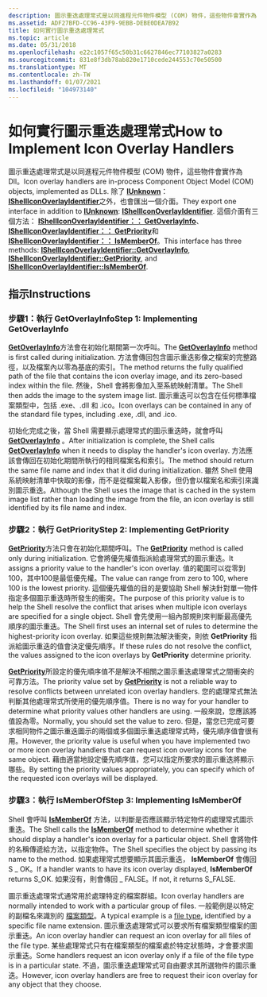 ```yaml
---
description: 圖示重迭處理常式是以同進程元件物件模型 (COM) 物件，這些物件會實作為 Dll。
ms.assetid: ADF27BFD-CC96-43F9-9EBB-DEBE0DEA7B92
title: 如何實行圖示重迭處理常式
ms.topic: article
ms.date: 05/31/2018
ms.openlocfilehash: e22c1057f65c50b31c6627846ec77103827a0283
ms.sourcegitcommit: 831e8f3db78ab820e1710cede244553c70e50500
ms.translationtype: MT
ms.contentlocale: zh-TW
ms.lasthandoff: 01/07/2021
ms.locfileid: "104973140"
---
```

# <a name="how-to-implement-icon-overlay-handlers"></a><span data-ttu-id="7fb4f-103">如何實行圖示重迭處理常式</span><span class="sxs-lookup"><span data-stu-id="7fb4f-103">How to Implement Icon Overlay Handlers</span></span>

<span data-ttu-id="7fb4f-104">圖示重迭處理常式是以同進程元件物件模型 (COM) 物件，這些物件會實作為 Dll。</span><span class="sxs-lookup"><span data-stu-id="7fb4f-104">Icon overlay handlers are in-process Component Object Model (COM) objects, implemented as DLLs.</span></span> <span data-ttu-id="7fb4f-105">除了 [**IUnknown**](/windows/win32/api/unknwn/nn-unknwn-iunknown)： [**IShellIconOverlayIdentifier**](/windows/desktop/api/shobjidl_core/nn-shobjidl_core-ishelliconoverlayidentifier)之外，也會匯出一個介面。</span><span class="sxs-lookup"><span data-stu-id="7fb4f-105">They export one interface in addition to [**IUnknown**](/windows/win32/api/unknwn/nn-unknwn-iunknown): [**IShellIconOverlayIdentifier**](/windows/desktop/api/shobjidl_core/nn-shobjidl_core-ishelliconoverlayidentifier).</span></span> <span data-ttu-id="7fb4f-106">這個介面有三個方法： [**IShellIconOverlayIdentifier：： GetOverlayInfo**](/windows/desktop/api/shobjidl_core/nf-shobjidl_core-ishelliconoverlayidentifier-getoverlayinfo)、 [**IShellIconOverlayIdentifier：： GetPriority**](/windows/desktop/api/shobjidl_core/nf-shobjidl_core-ishelliconoverlayidentifier-getpriority)和 [**IShellIconOverlayIdentifier：： IsMemberOf**](/windows/desktop/api/shobjidl_core/nf-shobjidl_core-ishelliconoverlayidentifier-ismemberof)。</span><span class="sxs-lookup"><span data-stu-id="7fb4f-106">This interface has three methods: [**IShellIconOverlayIdentifier::GetOverlayInfo**](/windows/desktop/api/shobjidl_core/nf-shobjidl_core-ishelliconoverlayidentifier-getoverlayinfo), [**IShellIconOverlayIdentifier::GetPriority**](/windows/desktop/api/shobjidl_core/nf-shobjidl_core-ishelliconoverlayidentifier-getpriority), and [**IShellIconOverlayIdentifier::IsMemberOf**](/windows/desktop/api/shobjidl_core/nf-shobjidl_core-ishelliconoverlayidentifier-ismemberof).</span></span>

## <a name="instructions"></a><span data-ttu-id="7fb4f-107">指示</span><span class="sxs-lookup"><span data-stu-id="7fb4f-107">Instructions</span></span>

### <a name="step-1-implementing-getoverlayinfo"></a><span data-ttu-id="7fb4f-108">步驟1：執行 GetOverlayInfo</span><span class="sxs-lookup"><span data-stu-id="7fb4f-108">Step 1: Implementing GetOverlayInfo</span></span>

<span data-ttu-id="7fb4f-109">[**GetOverlayInfo**](/windows/desktop/api/shobjidl_core/nf-shobjidl_core-ishelliconoverlayidentifier-getoverlayinfo)方法會在初始化期間第一次呼叫。</span><span class="sxs-lookup"><span data-stu-id="7fb4f-109">The [**GetOverlayInfo**](/windows/desktop/api/shobjidl_core/nf-shobjidl_core-ishelliconoverlayidentifier-getoverlayinfo) method is first called during initialization.</span></span> <span data-ttu-id="7fb4f-110">方法會傳回包含圖示重迭影像之檔案的完整路徑，以及檔案內以零為基底的索引。</span><span class="sxs-lookup"><span data-stu-id="7fb4f-110">The method returns the fully qualified path of the file that contains the icon overlay image, and its zero-based index within the file.</span></span> <span data-ttu-id="7fb4f-111">然後，Shell 會將影像加入至系統映射清單。</span><span class="sxs-lookup"><span data-stu-id="7fb4f-111">The Shell then adds the image to the system image list.</span></span> <span data-ttu-id="7fb4f-112">圖示重迭可以包含在任何標準檔案類型中，包括 .exe、.dll 和 .ico。</span><span class="sxs-lookup"><span data-stu-id="7fb4f-112">Icon overlays can be contained in any of the standard file types, including .exe, .dll, and .ico.</span></span>

<span data-ttu-id="7fb4f-113">初始化完成之後，當 Shell 需要顯示處理常式的圖示重迭時，就會呼叫 [**GetOverlayInfo**](/windows/desktop/api/shobjidl_core/nf-shobjidl_core-ishelliconoverlayidentifier-getoverlayinfo) 。</span><span class="sxs-lookup"><span data-stu-id="7fb4f-113">After initialization is complete, the Shell calls [**GetOverlayInfo**](/windows/desktop/api/shobjidl_core/nf-shobjidl_core-ishelliconoverlayidentifier-getoverlayinfo) when it needs to display the handler's icon overlay.</span></span> <span data-ttu-id="7fb4f-114">方法應該會傳回在初始化期間所執行的相同檔案名和索引。</span><span class="sxs-lookup"><span data-stu-id="7fb4f-114">The method should return the same file name and index that it did during initialization.</span></span> <span data-ttu-id="7fb4f-115">雖然 Shell 使用系統映射清單中快取的影像，而不是從檔案載入影像，但仍會以檔案名和索引來識別圖示重迭。</span><span class="sxs-lookup"><span data-stu-id="7fb4f-115">Although the Shell uses the image that is cached in the system image list rather than loading the image from the file, an icon overlay is still identified by its file name and index.</span></span>

### <a name="step-2-implementing-getpriority"></a><span data-ttu-id="7fb4f-116">步驟2：執行 GetPriority</span><span class="sxs-lookup"><span data-stu-id="7fb4f-116">Step 2: Implementing GetPriority</span></span>

<span data-ttu-id="7fb4f-117">[**GetPriority**](/windows/desktop/api/shobjidl_core/nf-shobjidl_core-ishelliconoverlayidentifier-getpriority)方法只會在初始化期間呼叫。</span><span class="sxs-lookup"><span data-stu-id="7fb4f-117">The [**GetPriority**](/windows/desktop/api/shobjidl_core/nf-shobjidl_core-ishelliconoverlayidentifier-getpriority) method is called only during initialization.</span></span> <span data-ttu-id="7fb4f-118">它會將優先權值指派給處理常式的圖示重迭。</span><span class="sxs-lookup"><span data-stu-id="7fb4f-118">It assigns a priority value to the handler's icon overlay.</span></span> <span data-ttu-id="7fb4f-119">值的範圍可以從零到100，其中100是最低優先權。</span><span class="sxs-lookup"><span data-stu-id="7fb4f-119">The value can range from zero to 100, where 100 is the lowest priority.</span></span> <span data-ttu-id="7fb4f-120">這個優先權值的目的是要協助 Shell 解決針對單一物件指定多個圖示重迭時所發生的衝突。</span><span class="sxs-lookup"><span data-stu-id="7fb4f-120">The purpose of this priority value is to help the Shell resolve the conflict that arises when multiple icon overlays are specified for a single object.</span></span> <span data-ttu-id="7fb4f-121">Shell 會先使用一組內部規則來判斷最高優先順序的圖示重迭。</span><span class="sxs-lookup"><span data-stu-id="7fb4f-121">The Shell first uses an internal set of rules to determine the highest-priority icon overlay.</span></span> <span data-ttu-id="7fb4f-122">如果這些規則無法解決衝突，則依 **GetPriority** 指派給圖示重迭的值會決定優先順序。</span><span class="sxs-lookup"><span data-stu-id="7fb4f-122">If these rules do not resolve the conflict, the values assigned to the icon overlays by **GetPriority** determine priority.</span></span>

<span data-ttu-id="7fb4f-123">[**GetPriority**](/windows/desktop/api/shobjidl_core/nf-shobjidl_core-ishelliconoverlayidentifier-getpriority)所設定的優先順序值不是解決不相關之圖示重迭處理常式之間衝突的可靠方法。</span><span class="sxs-lookup"><span data-stu-id="7fb4f-123">The priority value set by [**GetPriority**](/windows/desktop/api/shobjidl_core/nf-shobjidl_core-ishelliconoverlayidentifier-getpriority) is not a reliable way to resolve conflicts between unrelated icon overlay handlers.</span></span> <span data-ttu-id="7fb4f-124">您的處理常式無法判斷其他處理常式所使用的優先順序值。</span><span class="sxs-lookup"><span data-stu-id="7fb4f-124">There is no way for your handler to determine what priority values other handlers are using.</span></span> <span data-ttu-id="7fb4f-125">一般來說，您應該將值設為零。</span><span class="sxs-lookup"><span data-stu-id="7fb4f-125">Normally, you should set the value to zero.</span></span> <span data-ttu-id="7fb4f-126">但是，當您已完成可要求相同物件之圖示重迭圖示的兩個或多個圖示重迭處理常式時，優先順序值會很有用。</span><span class="sxs-lookup"><span data-stu-id="7fb4f-126">However, the priority value is useful when you have implemented two or more icon overlay handlers that can request icon overlay icons for the same object.</span></span> <span data-ttu-id="7fb4f-127">藉由適當地設定優先順序值，您可以指定所要求的圖示重迭將顯示哪些。</span><span class="sxs-lookup"><span data-stu-id="7fb4f-127">By setting the priority values appropriately, you can specify which of the requested icon overlays will be displayed.</span></span>

### <a name="step-3-implementing-ismemberof"></a><span data-ttu-id="7fb4f-128">步驟3：執行 IsMemberOf</span><span class="sxs-lookup"><span data-stu-id="7fb4f-128">Step 3: Implementing IsMemberOf</span></span>

<span data-ttu-id="7fb4f-129">Shell 會呼叫 [**IsMemberOf**](/windows/desktop/api/shobjidl_core/nf-shobjidl_core-ishelliconoverlayidentifier-ismemberof) 方法，以判斷是否應該顯示特定物件的處理常式圖示重迭。</span><span class="sxs-lookup"><span data-stu-id="7fb4f-129">The Shell calls the [**IsMemberOf**](/windows/desktop/api/shobjidl_core/nf-shobjidl_core-ishelliconoverlayidentifier-ismemberof) method to determine whether it should display a handler's icon overlay for a particular object.</span></span> <span data-ttu-id="7fb4f-130">Shell 會將物件的名稱傳遞給方法，以指定物件。</span><span class="sxs-lookup"><span data-stu-id="7fb4f-130">The Shell specifies the object by passing its name to the method.</span></span> <span data-ttu-id="7fb4f-131">如果處理常式想要顯示其圖示重迭， **IsMemberOf** 會傳回 S \_ OK。</span><span class="sxs-lookup"><span data-stu-id="7fb4f-131">If a handler wants to have its icon overlay displayed, **IsMemberOf** returns S\_OK.</span></span> <span data-ttu-id="7fb4f-132">如果沒有，則會傳回 \_ FALSE。</span><span class="sxs-lookup"><span data-stu-id="7fb4f-132">If not, it returns S\_FALSE.</span></span>

<span data-ttu-id="7fb4f-133">圖示重迭處理常式通常用於處理特定的檔案群組。</span><span class="sxs-lookup"><span data-stu-id="7fb4f-133">Icon overlay handlers are normally intended to work with a particular group of files.</span></span> <span data-ttu-id="7fb4f-134">一般範例是以特定的副檔名來識別的 [檔案類型](fa-file-types.md)。</span><span class="sxs-lookup"><span data-stu-id="7fb4f-134">A typical example is a [file type](fa-file-types.md), identified by a specific file name extension.</span></span> <span data-ttu-id="7fb4f-135">圖示重迭處理常式可以要求所有檔案類型檔案的圖示重迭。</span><span class="sxs-lookup"><span data-stu-id="7fb4f-135">An icon overlay handler can request an icon overlay for all files of the file type.</span></span> <span data-ttu-id="7fb4f-136">某些處理常式只有在檔案類型的檔案處於特定狀態時，才會要求圖示重迭。</span><span class="sxs-lookup"><span data-stu-id="7fb4f-136">Some handlers request an icon overlay only if a file of the file type is in a particular state.</span></span> <span data-ttu-id="7fb4f-137">不過，圖示重迭處理常式可自由要求其所選物件的圖示重迭。</span><span class="sxs-lookup"><span data-stu-id="7fb4f-137">However, icon overlay handlers are free to request their icon overlay for any object that they choose.</span></span>

 

 
